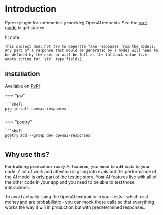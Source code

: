 # Introduction

Pytest plugin for automatically mocking OpenAI requests. See the [user guide](user_guide/index.md) to get started.

!!! note

    This project does not try to generate fake responses from the models. Any part of a response that would be generated by a model will need to
    be defined by the user or will be left as the fallback value (i.e. empty string for `str` type fields).

## Installation

Available on [PyPi](https://pypi.org/project/openai-responses/)

=== "pip"

    ```shell
    pip install openai-responses
    ```

=== "poetry"

    ```shell
    poetry add --group dev openai-responses
    ```

## Why use this?

For building production-ready AI features, you need to add tests to your code. A lot of work and attention is going into evals but the performance of the AI model is only part of the testing story.
Your AI features live with all of the other code in your app and you need to be able to test those interactions.

To avoid actually using the OpenAI endpoints in your tests - which cost money and are probabilistic - you can mock those calls so that everything works the way it will in production but with predetermined responses.
